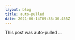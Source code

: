```yaml
---
layout: blog
title: auto-pulled
date: 2021-06-14T09:38:30.455Z
---
```

This post was auto-pulled ...